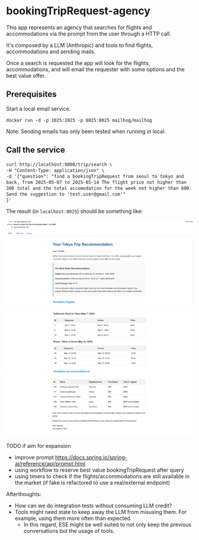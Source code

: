 # bookingTripRequest-agency

This app represents an agency that searches for flights and accommodations via the
prompt from the user through a HTTP call. 

It's composed by a LLM (Anthropic) and tools to find flights, accommodations and sending mails. 

Once a search is requested the app will look for the flights, accommodations, 
and will email the requester with some options and the best value offer. 

## Prerequisites

Start a local email service. 
```shell
docker run -d -p 1025:1025 -p 8025:8025 mailhog/mailhog
```
Note: Sending emails has only been tested when running in local. 

## Call the service 

```shell
curl http://localhost:9000/trip/search \
-H "Content-Type: application/json" \
-d '{"question": "find a bookingTripRequest from seoul to tokyo and back, from 2025-05-07 to 2025-05-14 The flight price not higher than 300 total and the total accomodation for the week not higher than 600. Send the suggestion to 'test.user@gmail.com'"
}'
```

The result (in `localhost:8025`) should be something like: 

![mail_header.png](mail_header.png)
![mail_center.png](mail_center.png)
![mail_bottom.png](mail_bottom.png)

TODO if aim for expansion 
- improve prompt https://docs.spring.io/spring-ai/reference/api/prompt.html
- using workflow to reserve best value bookingTripRequest after query
- using timers to check if the flights/accommodations are still available in the market (if fake is refactored to use a real/external endpoint)

Afterthoughts:
- How can we do integration tests without consuming LLM credit?
- Tools might need state to keep away the LLM from misusing them. For example, using them more often than expected. 
  - In this regard, ESE might be well suited to not only keep the previous conversations but the usage of tools. 